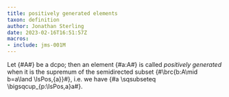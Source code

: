 ```yaml
---
title: positively generated elements
taxon: definition
author: Jonathan Sterling
date: 2023-02-16T16:51:57Z
macros: 
- include: jms-001M
---
```


Let {#A#} be a dcpo; then an element {#a:A#} is called *positively generated* when it is the supremum of the semidirected subset {#\brc{b:A\mid b=a\land \IsPos\,{a}}#}, i.e. we have {#a \sqsubseteq \bigsqcup_{p:\IsPos\,a}a#}.
